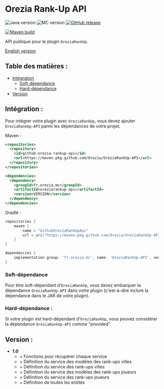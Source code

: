 # Orezia Rank-Up API

![Java version](https://img.shields.io/badge/java-^17-yellow)
![MC version](https://img.shields.io/badge/MC-v1.19.2-green)
[![GitHub release](https://img.shields.io/badge/release-vX-blue)](https://github.com/dederobert/OreziaRankUp-API/releases/tag/X)

[![Maven build](https://github.com/Orezia/OreziaRankUp-API/actions/workflows/maven_build.yml/badge.svg)](https://github.com/Orezia/OreziaRankUp/actions/workflows/maven_build.yml)

API publique pour le plugin `OreziaRankUp`.

[English version](./README.md)

## Table des matières :

- [Intégration](#intergration-)
  - [Soft-dépendance](#soft-dependance-)
  - [Hard-dépendance](#hard-dependance-)
- [Version](#version-)

## Intégration :

Pour intégrer votre plugin avec `OreziaRankUp`, vous devez ajouter `OreziaRankUp-API` parmi les dépendances de votre projet.

Maven :

```xml
<repositories>
  <repository>
    <id>github-orezia-rankup-api</id>
    <url>https://maven.pkg.github.com/Orezia/OreziaRankUp-API</url>
  </repository>
</repositories>
```

```xml
<dependencies>
  <dependency>
    <groupId>fr.orezia.mc</groupId>
    <artifactId>oreziarankup-api</artifactId>
    <version>VERSION</version>
  </dependency>
</dependencies>
```

Gradle :

```groovy
repositories {
    maven {
        name = "GithubOreziaRankUpApi"
        url = uri("https://maven.pkg.github.com/Orezia/OreziaRankUp-API")
    }
}
```

```groovy
dependencies {
    implementation group: 'fr.orezia.mc', name: 'OreziaRankUp-API', version: VERSION
}
```

### Soft-dépendance

Pour être soft-dépendant d'`OreziaRankUp`, vous devez embarquer la dépendance `OreziaRankUp-API` dans votre plugin (c'est-à-dire inclure la dépendance dans le JAR de votre plugin).

### Hard-dépendance :

Si votre plugin est hard-dépendant d'`OreziaRankUp`, vous pouvez considérer la dépendance `OreziaRankUp-API` comme "provided".

## Version :

- __1.0__
  - \+ Fonctions pour récupérer chaque service
  - \+ Définition du service des modèles des rank-ups villes
  - \+ Définition du service des rank-ups villes
  - \+ Définition du service des modèles des rank-ups joueurs
  - \+ Définition du service des rank-ups joueurs
  - \+ Définition de toutes les entités
